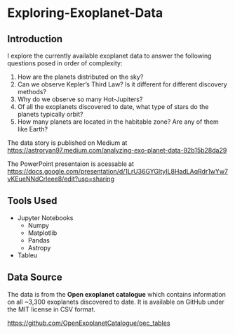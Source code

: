 # Exploring-Exoplanet-Data
## Introduction
I explore the currently available exoplanet data to answer the following questions posed in order of complexity:

1. How are the planets distributed on the sky?
2. Can we observe Kepler’s Third Law? Is it different for different discovery methods?
3. Why do we observe so many Hot-Jupiters?
4. Of all the exoplanets discovered to date, what type of stars do the planets typically orbit?
5. How many planets are located in the habitable zone? Are any of them like Earth?

The data story is published on Medium at https://astroryan97.medium.com/analyzing-exo-planet-data-92b15b28da29

The PowerPoint presentaion is acessable at https://docs.google.com/presentation/d/1LrU36GYGltyIL8HadLAqRdr1wYw7vKEueNNdCrleee8/edit?usp=sharing

## Tools Used

* Jupyter Notebooks
  * Numpy
  * Matplotlib
  * Pandas
  * Astropy 
* Tableu

## Data Source

The data is from the **Open exoplanet catalogue** which contains information on all ~3,300 exoplanets discovered to date. It is available on GitHub under the MIT license in CSV format.

https://github.com/OpenExoplanetCatalogue/oec_tables
